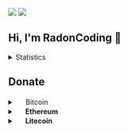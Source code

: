 <p align="left">
  <img src="https://komarev.com/ghpvc/?username=RadonCoding&label=Visitor count&color=292f33&style=for-the-badge"/>
  <img src="https://dcbadge.vercel.app/api/shield/705767051586830419"/>
</p>

<h2>Hi, I'm RadonCoding 👋</h2>

<details>
  <summary>Statistics</summary>
  
  <p align="center">
    <img src="https://github-readme-stats.vercel.app/api?username=RadonCoding&hide_border=true&show_icons=true&include_all_commits=true&show_icons=true&title_color=fff&icon_color=ffffff&text_color=ffffff&bg_color=00000000" />
    <img src="https://github-readme-stats.vercel.app/api/top-langs/?username=RadonCoding&hide_border=true&layout=compact&show_icons=true&title_color=fff&icon_color=ffffff&text_color=ffffff&bg_color=00000000" />
  </p>
</details>

## Donate

<details>
    <summary>
        <img src="https://user-images.githubusercontent.com/86915746/175967317-514b424d-1c97-4185-ab93-f79f2a3380d0.png" width="16" height="16"> Bitcoin
    </summary>
    <br><b>bc1qclp38ttjy3nad0r5ca2skkjtyrma7ssg2ctady<b><br>
    <br><img src="https://user-images.githubusercontent.com/86915746/175967050-5bfd7bd0-0cd2-4a2c-90f0-fdfba9239acb.png"><br>
</details>

<details>
    <summary>
        <img src="https://user-images.githubusercontent.com/86915746/175967313-554f5de4-e275-4f85-bc72-703539403d19.png" width="16" height="16"> Ethereum
    </summary>
    <br><b>0x1DC20DB2985b14cA483071c29dC0eDdCbF100019<b><br>
    <br><img src="https://user-images.githubusercontent.com/86915746/175967044-a62ea8b0-7045-4c2d-92eb-f71abbf78a27.png"><br>
</details>

<details>
    <summary>
        <img src="https://user-images.githubusercontent.com/86915746/175967305-b0c956c1-edbc-4ef2-8bb5-a401cb3b6b5b.png" width="16" height="16"> Litecoin
    </summary>
    <br><b>LTtv4qaKDXUaqFjzzBFDLhYUiMTHQtV1Rc<b><br>
    <br><img src="https://user-images.githubusercontent.com/86915746/175967046-4519a0a6-baf0-45d2-8c8f-8bfc329b0dc4.png"><br>
</details>

